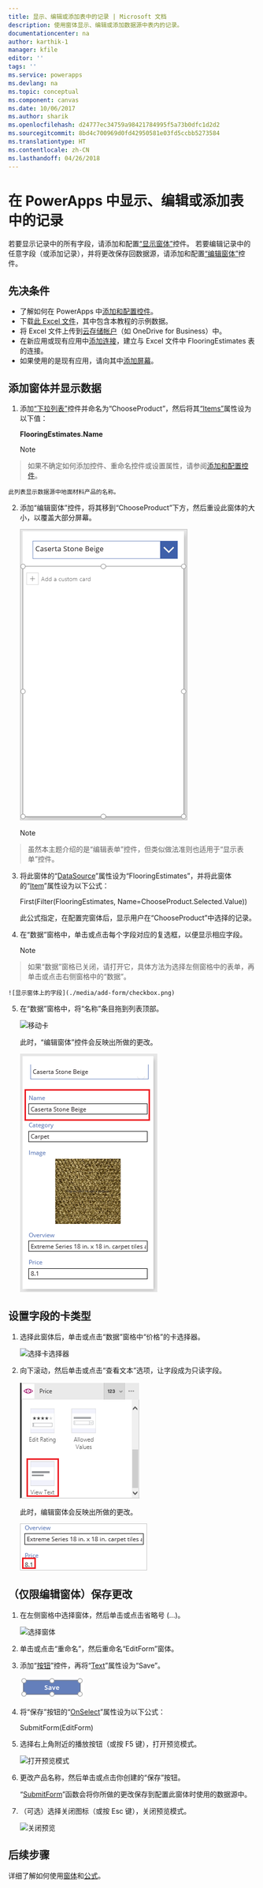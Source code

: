```yaml
---
title: 显示、编辑或添加表中的记录 | Microsoft 文档
description: 使用窗体显示、编辑或添加数据源中表内的记录。
documentationcenter: na
author: karthik-1
manager: kfile
editor: ''
tags: ''
ms.service: powerapps
ms.devlang: na
ms.topic: conceptual
ms.component: canvas
ms.date: 10/06/2017
ms.author: sharik
ms.openlocfilehash: d24777ec34759a98421784995f5a73b0dfc1d2d2
ms.sourcegitcommit: 8bd4c700969d0fd42950581e03fd5ccbb5273584
ms.translationtype: HT
ms.contentlocale: zh-CN
ms.lasthandoff: 04/26/2018
---
```

# <a name="show-edit-or-add-a-record-from-a-table-in-powerapps"></a>在 PowerApps 中显示、编辑或添加表中的记录
若要显示记录中的所有字段，请添加和配置[“显示窗体”](controls/control-form-detail.md)控件。 若要编辑记录中的任意字段（或添加记录），并将更改保存回数据源，请添加和配置[“编辑窗体”](controls/control-form-detail.md)控件。

## <a name="prerequisites"></a>先决条件

* 了解如何在 PowerApps 中[添加和配置控件](add-configure-controls.md)。
* 下载[此 Excel 文件](https://az787822.vo.msecnd.net/documentation/get-started-from-data/FlooringEstimates.xlsx)，其中包含本教程的示例数据。
* 将 Excel 文件上传到[云存储帐户](connections/cloud-storage-blob-connections.md)（如 OneDrive for Business）中。
* 在新应用或现有应用中[添加连接](add-data-connection.md)，建立与 Excel 文件中 FlooringEstimates 表的连接。
* 如果使用的是现有应用，请向其中[添加屏幕](add-screen-context-variables.md)。

## <a name="add-a-form-and-show-data"></a>添加窗体并显示数据
1. 添加[“下拉列表”](controls/control-drop-down.md)控件并命名为“ChooseProduct”，然后将其[“Items”](controls/properties-core.md)属性设为以下值：

    **FlooringEstimates.Name**

    > [!NOTE]
> 如果不确定如何添加控件、重命名控件或设置属性，请参阅[添加和配置控件](add-configure-controls.md)。

    此列表显示数据源中地面材料产品的名称。

2. 添加“编辑窗体”控件，将其移到“ChooseProduct”下方，然后重设此窗体的大小，以覆盖大部分屏幕。

    ![添加表单](./media/add-form/add-a-form.png)

    > [!NOTE]
> 虽然本主题介绍的是“编辑表单”控件，但类似做法准则也适用于“显示表单”控件。

3. 将此窗体的“[DataSource](controls/control-form-detail.md)”属性设为“FlooringEstimates”，并将此窗体的“[Item](controls/control-form-detail.md)”属性设为以下公式：

   First(Filter(FlooringEstimates, Name=ChooseProduct.Selected.Value))

   此公式指定，在配置完窗体后，显示用户在“ChooseProduct”中选择的记录。

4. 在“数据”窗格中，单击或点击每个字段对应的复选框，以便显示相应字段。

    > [!NOTE]
> 如果“数据”窗格已关闭，请打开它，具体方法为选择左侧窗格中的表单，再单击或点击右侧窗格中的“数据”。

    ![显示窗体上的字段](./media/add-form/checkbox.png)

5. 在“数据”窗格中，将“名称”条目拖到列表顶部。

    ![移动卡](./media/add-form/drag-field.png)

    此时，“编辑窗体”控件会反映出所做的更改。

    ![名称位于最上面](./media/add-form/move-card-form.png)

## <a name="set-the-card-type-for-a-field"></a>设置字段的卡类型
1. 选择此窗体后，单击或点击“数据”窗格中“价格”的卡选择器。

    ![选择卡选择器](./media/add-form/price-card2.png)

2. 向下滚动，然后单击或点击“查看文本”选项，让字段成为只读字段。

    ![查看文本](./media/add-form/view-text.png)

    此时，编辑窗体会反映出所做的更改。

    ![只读数字](./media/add-form/read-only.png)  

## <a name="edit-form-only-save-changes"></a>（仅限编辑窗体）保存更改
1. 在左侧窗格中选择窗体，然后单击或点击省略号 (...)。

   ![选择窗体](./media/add-form/select-form.png)

2. 单击或点击“重命名”，然后重命名“EditForm”窗体。

3. 添加“[按钮](controls/control-button.md)”控件，再将“[Text](controls/properties-core.md)”属性设为“Save”。

    ![添加保存按钮](./media/add-form/save-button.png)  

4. 将“保存”按钮的“[OnSelect](controls/properties-core.md)”属性设为以下公式：

   SubmitForm(EditForm)

5. 选择右上角附近的播放按钮（或按 F5 键），打开预览模式。

    ![打开预览模式](./media/add-form/open-preview.png)

6. 更改产品名称，然后单击或点击你创建的“保存”按钮。

    “[SubmitForm](functions/function-form.md)”函数会将你所做的更改保存到配置此窗体时使用的数据源中。

7. （可选）选择关闭图标（或按 Esc 键），关闭预览模式。

    ![关闭预览](./media/add-form/close-preview.png)

## <a name="next-steps"></a>后续步骤
详细了解如何使用[窗体](working-with-forms.md)和[公式](working-with-formulas.md)。
